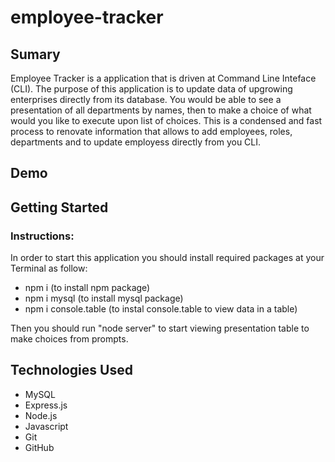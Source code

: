 # employee-tracker

## Sumary

Employee Tracker is a application that is driven at Command Line Inteface (CLI). The purpose of this application is to update data of upgrowing enterprises directly from its database.  You would be able to see a presentation of all departments by names, then to make a choice of what would you like to execute upon list of choices. This is a condensed and fast process to renovate information that allows to add employees, roles, departments and to update employess directly from you CLI.

## Demo


## Getting Started
### Instructions:

In order to start this application you should install required packages at your Terminal as follow:
* npm i (to install npm package)
* npm i mysql (to install mysql package)
* npm i console.table (to instal console.table to view data in a table)

Then you should run "node server" to start viewing presentation table to make choices from prompts.

## Technologies Used

* MySQL
* Express.js 
* Node.js
* Javascript
* Git
* GitHub

